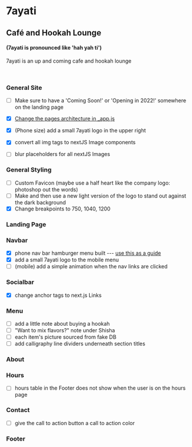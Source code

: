# 7ayati

## Café and Hookah Lounge

#### (7ayati is pronounced like 'hah yah ti')
7ayati is an up and coming cafe and hookah lounge

<br>

### General Site
- [ ] Make sure to have a 'Coming Soon!' or 'Opening in 2022!' somewhere on the landing page
- [x] [Change the pages architecture in _app.js](https://newcurrent.se/blog/nextjs-styled-components) 
- [x] (Phone size) add a small 7ayati logo in the upper right
- [x] convert all img tags to nextJS Image components
- [ ] blur placeholders for all nextJS Images


### General Styling
- [ ] Custom Favicon (maybe use a half heart like the company logo: photoshop out the words)
- [ ] Make and then use a new light version of the logo to stand out against the dark background
- [x] Change breakpoints to 750, 1040, 1200

### Landing Page
### Navbar

-   [x] phone nav bar hamburger menu built --- [use this as a guide](https://css-tricks.com/hamburger-menu-with-a-side-of-react-hooks-and-styled-components/)
-   [x] add a small 7ayati logo to the mobile menu
-   [ ] (mobile) add a simple animation when the nav links are clicked

### Socialbar
- [x] change anchor tags to next.js Links

### Menu
- [ ] add a little note about buying a hookah
- [ ] "Want to mix flavors?" note under Shisha
- [ ] each item's picture sourced from fake DB
- [ ] add calligraphy line dividers underneath section titles

### About


### Hours
- [ ] hours table in the Footer does not show when the user is on the hours page

### Contact
- [ ] give the call to action button a call to action color

### Footer
